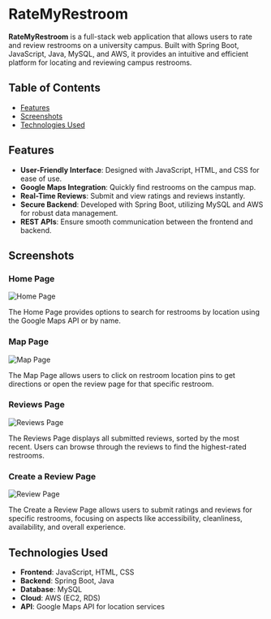 # RateMyRestroom

**RateMyRestroom** is a full-stack web application that allows users to rate and review restrooms on a university campus. Built with Spring Boot, JavaScript, Java, MySQL, and AWS, it provides an intuitive and efficient platform for locating and reviewing campus restrooms.

## Table of Contents
- [Features](#features)
- [Screenshots](#screenshots)
- [Technologies Used](#technologies-used)

## Features

- **User-Friendly Interface**: Designed with JavaScript, HTML, and CSS for ease of use.
- **Google Maps Integration**: Quickly find restrooms on the campus map.
- **Real-Time Reviews**: Submit and view ratings and reviews instantly.
- **Secure Backend**: Developed with Spring Boot, utilizing MySQL and AWS for robust data management.
- **REST APIs**: Ensure smooth communication between the frontend and backend.

## Screenshots

### Home Page
![Home Page](https://github.com/user-attachments/assets/c293c2ed-149c-4c81-93c5-09870a710d60)

The Home Page provides options to search for restrooms by location using the Google Maps API or by name.

### Map Page
![Map Page](https://github.com/user-attachments/assets/dd335afe-681e-4b62-a1ff-e80ccbd0f192)

The Map Page allows users to click on restroom location pins to get directions or open the review page for that specific restroom.

### Reviews Page
![Reviews Page](https://github.com/user-attachments/assets/6e962c19-467a-4aec-b2fe-7b1ca6ee19df)

The Reviews Page displays all submitted reviews, sorted by the most recent. Users can browse through the reviews to find the highest-rated restrooms.

### Create a Review Page
![Review Page](https://github.com/user-attachments/assets/687935ad-1b7e-48d9-b0ec-2f5ec2791acd)

The Create a Review Page allows users to submit ratings and reviews for specific restrooms, focusing on aspects like accessibility, cleanliness, availability, and overall experience.

## Technologies Used

- **Frontend**: JavaScript, HTML, CSS
- **Backend**: Spring Boot, Java
- **Database**: MySQL
- **Cloud**: AWS (EC2, RDS)
- **API**: Google Maps API for location services
